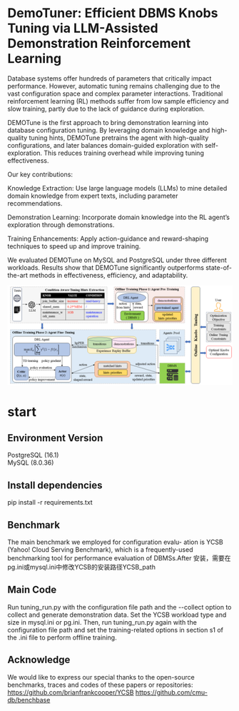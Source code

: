 # DemoTuner: Efficient DBMS Knobs Tuning via LLM-Assisted Demonstration Reinforcement Learning
Database systems offer hundreds of parameters that critically impact performance. However, automatic tuning remains challenging due to the vast configuration space and complex parameter interactions. Traditional reinforcement learning (RL) methods suffer from low sample efficiency and slow training, partly due to the lack of guidance during exploration.

DEMOTune is the first approach to bring demonstration learning into database configuration tuning.
By leveraging domain knowledge and high-quality tuning hints, DEMOTune pretrains the agent with high-quality configurations, and later balances domain-guided exploration with self-exploration. This reduces training overhead while improving tuning effectiveness.

Our key contributions:

Knowledge Extraction: Use large language models (LLMs) to mine detailed domain knowledge from expert texts, including parameter recommendations.

Demonstration Learning: Incorporate domain knowledge into the RL agent’s exploration through demonstrations.

Training Enhancements: Apply action-guidance and reward-shaping techniques to speed up and improve training.

We evaluated DEMOTune on MySQL and PostgreSQL under three different workloads.
Results show that DEMOTune significantly outperforms state-of-the-art methods in effectiveness, efficiency, and adaptability.

![DEMOTune Overview](./overview1.png)
# start
## Environment Version  
PostgreSQL (16.1)  
MySQL (8.0.36)

## Install dependencies
pip install -r requirements.txt

## Benchmark
The main benchmark we employed for configuration evalu-
ation is YCSB (Yahoo! Cloud Serving Benchmark), which is a
frequently-used benchmarking tool for performance evaluation
of DBMSs.After 安装，需要在pg.ini或mysql.ini中修改YCSB的安装路径YCSB_path

## Main Code
Run tuning_run.py with the configuration file path and the --collect option to collect and generate demonstration data. Set the YCSB workload type and size in mysql.ini or pg.ini. Then, run tuning_run.py again with the configuration file path and set the training-related options in section s1 of the .ini file to perform offline training.

## Acknowledge
We would like to express our special thanks to the open-source benchmarks, traces and codes of these papers or repositories:
https://github.com/brianfrankcooper/YCSB
https://github.com/cmu-db/benchbase


